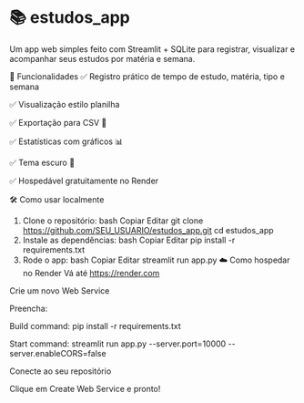# 📚 estudos_app
Um app web simples feito com Streamlit + SQLite para registrar, visualizar e acompanhar seus estudos por matéria e semana.

🚀 Funcionalidades
✅ Registro prático de tempo de estudo, matéria, tipo e semana

✅ Visualização estilo planilha

✅ Exportação para CSV 📁

✅ Estatísticas com gráficos 📊

✅ Tema escuro 🌙

✅ Hospedável gratuitamente no Render

🛠️ Como usar localmente
1. Clone o repositório:
bash
Copiar
Editar
git clone https://github.com/SEU_USUARIO/estudos_app.git
cd estudos_app
2. Instale as dependências:
bash
Copiar
Editar
pip install -r requirements.txt
3. Rode o app:
bash
Copiar
Editar
streamlit run app.py
☁️ Como hospedar no Render
Vá até https://render.com

Crie um novo Web Service

Preencha:

Build command: pip install -r requirements.txt

Start command: streamlit run app.py --server.port=10000 --server.enableCORS=false

Conecte ao seu repositório

Clique em Create Web Service e pronto!
